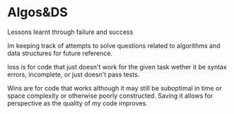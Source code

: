 # Algos&DS
 Lessons learnt through failure and success 

 Im keeping track of attempts to solve questions
 related to algorithms and data structures for future reference.

 loss is for code that just doesn't work for the given task wether it be syntax errors, 
 incomplete, or just doesn't pass tests.

 Wins are for code that works although it may still be suboptimal in time or space complexity 
 or otherwise poorly constructed. Saving it allows for perspective as the quality of my
 code improves. 
